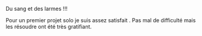 Du sang et des larmes !!!

Pour un premier projet solo je suis assez satisfait . Pas mal de difficulté mais les résoudre ont été très gratifiant.
